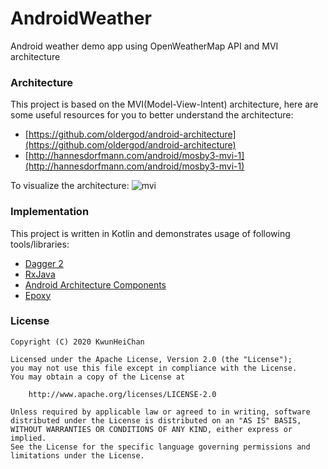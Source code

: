 # AndroidWeather
Android weather demo app using OpenWeatherMap API and MVI architecture

### Architecture
This project is based on the MVI(Model-View-Intent) architecture, here are some useful resources for you to better understand the architecture:
* [https://github.com/oldergod/android-architecture](https://github.com/oldergod/android-architecture)
* [http://hannesdorfmann.com/android/mosby3-mvi-1](http://hannesdorfmann.com/android/mosby3-mvi-1)

To visualize the architecture:
![mvi](https://raw.githubusercontent.com/oldergod/android-architecture/todo-mvi-rxjava-kotlin/art/MVI_detail.png)

### Implementation
This project is written in Kotlin and demonstrates usage of following tools/libraries:
* [Dagger 2](https://github.com/google/dagger)
* [RxJava](https://github.com/ReactiveX/RxJava)
* [Android Architecture Components](https://developer.android.com/topic/libraries/architecture/)
* [Epoxy](https://github.com/airbnb/epoxy)

### License
    Copyright (C) 2020 KwunHeiChan

    Licensed under the Apache License, Version 2.0 (the "License");
    you may not use this file except in compliance with the License.
    You may obtain a copy of the License at

        http://www.apache.org/licenses/LICENSE-2.0

    Unless required by applicable law or agreed to in writing, software
    distributed under the License is distributed on an "AS IS" BASIS,
    WITHOUT WARRANTIES OR CONDITIONS OF ANY KIND, either express or implied.
    See the License for the specific language governing permissions and
    limitations under the License.
